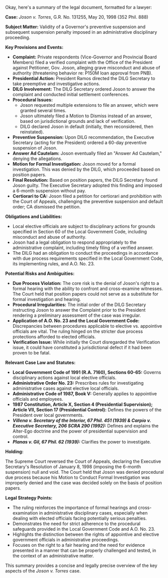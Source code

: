 Okay, here's a summary of the legal document, formatted for a lawyer:

**Case:** *Joson v. Torres*, G.R. No. 131255, May 20, 1998 (352 Phil. 888)

**Subject Matter:** Validity of a Governor's preventive suspension and subsequent suspension penalty imposed in an administrative disciplinary proceeding.

**Key Provisions and Events:**

*   **Complaint:** Private respondents (Vice-Governor and Provincial Board Members) filed a verified complaint with the Office of the President against Petitioner, Gov. Joson, alleging grave misconduct and abuse of authority (threatening behavior re: P150M loan approval from PNB).
*   **Presidential Action:** President Ramos directed the DILG Secretary to take preemptive and investigative actions.
*   **DILG Involvement:** The DILG Secretary ordered Joson to answer the complaint and conducted initial settlement conferences.
*   **Procedural Issues:**
    *   Joson requested multiple extensions to file an answer, which were granted several times.
    *   Joson ultimately filed a Motion to Dismiss instead of an answer, based on jurisdictional grounds and lack of verification.
    *   DILG declared Joson in default (initially, then reconsidered, then reinstated).
*   **Preventive Suspension:** Upon DILG recommendation, the Executive Secretary (acting for the President) ordered a 60-day preventive suspension of Joson.
*   **Answer Ad Cautelam:** Joson eventually filed an "Answer Ad Cautelam," denying the allegations.
*   **Motion for Formal Investigation:** Joson moved for a formal investigation. This was denied by the DILG, which proceeded based on position papers.
*   **Final Resolution:** Based on position papers, the DILG Secretary found Joson guilty. The Executive Secretary adopted this finding and imposed a 6-month suspension without pay.
*   **Certiorari to CA:** Joson filed a petition for certiorari and prohibition with the Court of Appeals, challenging the preventive suspension and default order; CA dismissed the petition.

**Obligations and Liabilities:**

*   Local elective officials are subject to disciplinary actions for grounds specified in Section 60 of the Local Government Code, including misconduct and abuse of authority.
*   Joson had a legal obligation to respond appropriately to the administrative complaint, including timely filing of a verified answer.
*   The DILG had an obligation to conduct the proceedings in accordance with due process requirements specified in the Local Government Code, its implementing rules, and A.O. No. 23.

**Potential Risks and Ambiguities:**

*   **Due Process Violation:** The core risk is the denial of Joson's right to a formal hearing with the ability to confront and cross-examine witnesses. The Court held that position papers could not serve as a substitute for formal investigation and hearing.
*   **Procedural Irregularities:** The initial order of the DILG Secretary instructing Joson to answer the Complaint prior to the President rendering a preliminary assessment of the case was irregular.
*   **Application of A.O. No. 23 and the Local Government Code:** Discrepancies between procedures applicable to elective vs. appointive officials are vital. The ruling hinged on the stricter due process protections afforded to elected officials.
*   **Verification Issue:** While initially the Court disregarded the Verification issue, it could have constituted a jurisdictional defect if it had been proven to be fatal.

**Relevant Case Law and Statutes:**

*   **Local Government Code of 1991 (R.A. 7160), Sections 60-65:**  Governs disciplinary actions against local elective officials.
*   **Administrative Order No. 23:** Prescribes rules for investigating administrative cases against elective local officials.
*   **Administrative Code of 1987, Book V:** Generally applies to appointive officials and employees.
*   **1987 Constitution, Article X, Section 4 (Presidential Supervision); Article VII, Section 17 (Presidential Control):** Defines the powers of the President over local governments.
*   ***Villena v. Secretary of the Interior, 67 Phil. 451 (1939) & Carpio v. Executive Secretary, 206 SCRA 290 (1992):*** Defines and explains the Alter-Ego doctrine and the power of presidential supervision and control.
*   ***Planas v. Gil, 67 Phil. 62 (1939):*** Clarifies the power to investigate.

**Holding:**

The Supreme Court reversed the Court of Appeals, declaring the Executive Secretary's Resolution of January 8, 1998 (imposing the 6-month suspension) null and void. The Court held that Joson was denied procedural due process because his Motion to Conduct Formal Investigation was improperly denied and the case was decided solely on the basis of position papers.

**Legal Strategy Points:**

*   The ruling reinforces the importance of formal hearings and cross-examination in administrative disciplinary cases, especially when dealing with elected officials facing potentially serious penalties.
*   Demonstrates the need for strict adherence to the procedural safeguards provided in the Local Government Code and A.O. No. 23.
*   Highlights the distinction between the rights of appointive and elective government officials in administrative proceedings.
*   Focuses on the right to a fair hearing and the need for evidence presented in a manner that can be properly challenged and tested, in the context of an administrative matter.

This summary provides a concise and legally precise overview of the key aspects of the *Joson v. Torres* case.
